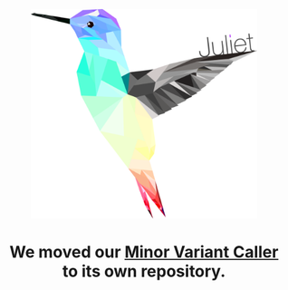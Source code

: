 <p align="center">
  <img src="img/juliet.png" alt="Logo of Juliet" width="400px"/>
</p>
<h1 align="center">
    We moved our <a href="https://github.com/pacificbiosciences/minorseq">Minor Variant Caller</a> to its own repository.
</h1>